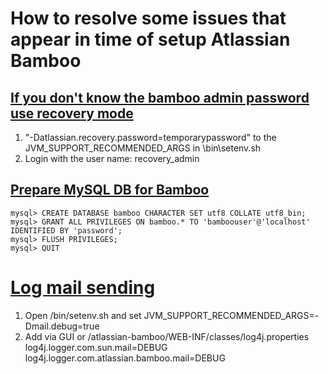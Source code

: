 # How to resolve some issues that appear in time of setup Atlassian Bamboo

## [If you don't know the bamboo admin password use recovery mode](https://confluence.atlassian.com/bamboo/lockout-recovery-process-952624910.html)
1. "-Datlassian.recovery.password=temporarypassword" to the JVM_SUPPORT_RECOMMENDED_ARGS in \bin\setenv.sh
2. Login with the user name: recovery_admin 

## [Prepare MySQL DB for Bamboo ](https://confluence.atlassian.com/bamboo/mysql-289276817.html)
```
mysql> CREATE DATABASE bamboo CHARACTER SET utf8 COLLATE utf8_bin;
mysql> GRANT ALL PRIVILEGES ON bamboo.* TO 'bamboouser'@'localhost' IDENTIFIED BY 'password';
mysql> FLUSH PRIVILEGES;
mysql> QUIT
```

# [Log mail sending](https://confluence.atlassian.com/bamkb/troubleshooting-notifications-email-im-216957451.html)
1. Open <bamboo-install>/bin/setenv.sh and set JVM_SUPPORT_RECOMMENDED_ARGS=-Dmail.debug=true
2. Add via GUI or <bamboo-install>/atlassian-bamboo/WEB-INF/classes/log4j.properties
log4j.logger.com.sun.mail=DEBUG
log4j.logger.com.atlassian.bamboo.mail=DEBUG
